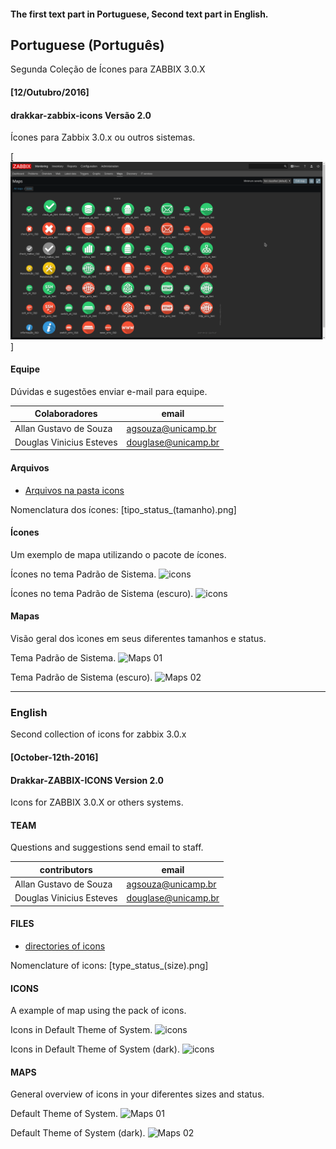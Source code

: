#### The first text part in Portuguese, Second text part in English.

## Portuguese (Português)
Segunda Coleção de Ícones para ZABBIX 3.0.X
#### [12/Outubro/2016]

#### drakkar-zabbix-icons Versão 2.0
Ícones para Zabbix 3.0.x ou outros sistemas.

[![Mapa](https://github.com/Drakkar-Monitoring/Zabbix-Icons-V2/blob/master/Theme%20Dark%20-%20Icons.png)]

#### Equipe 
Dúvidas e sugestões enviar e-mail para equipe.

| Colaboradores | email |
| ----- | ---- |
| Allan Gustavo de Souza |  agsouza@unicamp.br|
| Douglas Vinicius Esteves  |  douglase@unicamp.br |

#### Arquivos

* [Arquivos na pasta icons](https://github.com/CCUEC/zabbix-icons-v2/tree/master/icons) 

Nomenclatura dos ícones: [tipo_status_(tamanho).png]

#### Ícones
Um exemplo de mapa utilizando o pacote de ícones.

Ícones no tema Padrão de Sistema.
![icons]()

Ícones no tema Padrão de Sistema (escuro).
![icons]()

#### Mapas
Visão geral dos ìcones em seus diferentes tamanhos e status.

Tema Padrão de Sistema.
![Maps 01]()

Tema Padrão de Sistema (escuro).
![Maps 02]()


------------------------------------------------------------------------------------------------
### English
Second collection of icons for zabbix 3.0.x
#### [October-12th-2016]

#### Drakkar-ZABBIX-ICONS Version 2.0
Icons for ZABBIX 3.0.X or others systems.

#### TEAM 
Questions and suggestions send email to staff.

| contributors | email |
| ----- | ---- |
| Allan Gustavo de Souza |  agsouza@unicamp.br|
| Douglas Vinicius Esteves  |  douglase@unicamp.br |


#### FILES
* [directories of icons](https://github.com/Drakkar-Monitoring/Zabbix-Icons-V2/tree/master/icons) 

Nomenclature of icons: [type_status_(size).png]

#### ICONS
A example of map using the pack of icons.

Icons in Default Theme of System.
![icons]()

Icons in Default Theme of System (dark).
![icons]()

#### MAPS
General overview of icons in your diferentes sizes and status.

Default Theme of System.
![Maps 01]()

Default Theme of System (dark).
![Maps 02]()
